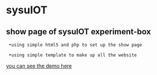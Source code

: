 sysuIOT
=======

show page of sysuIOT experiment-box
-----------------------------------

     •using simple html5 and php to set up the show page
  
     •using simple template to make up all the website



[you can see the demo here](http://gokmax.com)
